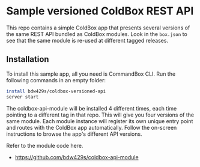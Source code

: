 ﻿# Sample versioned ColdBox REST API

This repo contains a simple ColdBox app that presents several versions of the same REST API bundled as ColdBox modules.  Look in the `box.json` to see that the same module is re-used at different tagged releases.

## Installation

To install this sample app, all you need is CommandBox CLI.  Run the following commands in an empty folder:
```bash
install bdw429s/coldbox-versioned-api
server start
```

The coldbox-api-module will be installed 4 different times, each time pointing to a different tag in that repo.  This will give you four versions of the same module.  Each module instance will register its own unique entry point and routes with the ColdBox app automatically.  Follow the on-screen instructions to browse the app's different API versions.

Refer to the module code here.

* https://github.com/bdw429s/coldbox-api-module